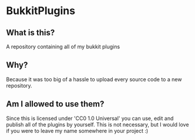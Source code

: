 # BukkitPlugins

## What is this?
A repository containing all of my bukkit plugins


## Why?
Because it was too big of a hassle to upload every source code to a new repository.

## Am I allowed to use them?
Since this is licensed under 'CC0 1.0 Universal' you can use, edit and publish all of the plugins by yourself.
This is not necessary, but I would love if you were to leave my name somewhere in your project :)
